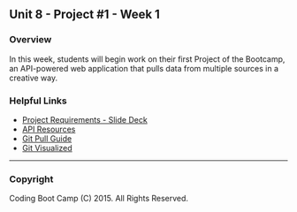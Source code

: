 ## Unit 8 - Project #1 - Week 1

### Overview

In this week, students will begin work on their first Project of the Bootcamp, an API-powered web application that pulls data from multiple sources in a creative way. 

### Helpful Links

* [Project Requirements - Slide Deck](1-Class-Content/8.1/Slide-Shows)
* [API Resources](1-Class-Content/8.1/Supplemental/API_Resources.docx)
* [Git Pull Guide](1-Class-Content/8.2/Supplemental/GitPullGuide.docx)
* [Git Visualized](1-Class-Content/8.2/Slide-Shows)

- - -

### Copyright

Coding Boot Camp (C) 2015. All Rights Reserved.
